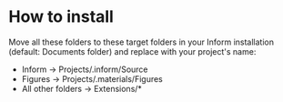 # How to install

Move all these folders to these target folders in your Inform installation (default: Documents folder)
and replace <name> with your project's name:

- Inform -> Projects/<name>.inform/Source
- Figures -> Projects/<name>.materials/Figures
- All other folders -> Extensions/*
